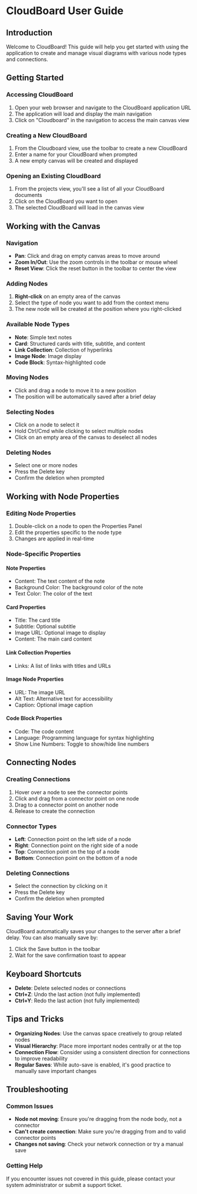 # CloudBoard User Guide

## Introduction

Welcome to CloudBoard! This guide will help you get started with using the application to create and manage visual diagrams with various node types and connections.

## Getting Started

### Accessing CloudBoard

1. Open your web browser and navigate to the CloudBoard application URL
2. The application will load and display the main navigation
3. Click on "Cloudboard" in the navigation to access the main canvas view

### Creating a New CloudBoard

1. From the Cloudboard view, use the toolbar to create a new CloudBoard
2. Enter a name for your CloudBoard when prompted
3. A new empty canvas will be created and displayed

### Opening an Existing CloudBoard

1. From the projects view, you'll see a list of all your CloudBoard documents
2. Click on the CloudBoard you want to open
3. The selected CloudBoard will load in the canvas view

## Working with the Canvas

### Navigation

- **Pan**: Click and drag on empty canvas areas to move around
- **Zoom In/Out**: Use the zoom controls in the toolbar or mouse wheel
- **Reset View**: Click the reset button in the toolbar to center the view

### Adding Nodes

1. **Right-click** on an empty area of the canvas
2. Select the type of node you want to add from the context menu
3. The new node will be created at the position where you right-clicked

### Available Node Types

- **Note**: Simple text notes
- **Card**: Structured cards with title, subtitle, and content
- **Link Collection**: Collection of hyperlinks
- **Image Node**: Image display
- **Code Block**: Syntax-highlighted code

### Moving Nodes

- Click and drag a node to move it to a new position
- The position will be automatically saved after a brief delay

### Selecting Nodes

- Click on a node to select it
- Hold Ctrl/Cmd while clicking to select multiple nodes
- Click on an empty area of the canvas to deselect all nodes

### Deleting Nodes

- Select one or more nodes
- Press the Delete key
- Confirm the deletion when prompted

## Working with Node Properties

### Editing Node Properties

1. Double-click on a node to open the Properties Panel
2. Edit the properties specific to the node type
3. Changes are applied in real-time

### Node-Specific Properties

#### Note Properties
- Content: The text content of the note
- Background Color: The background color of the note
- Text Color: The color of the text

#### Card Properties
- Title: The card title
- Subtitle: Optional subtitle
- Image URL: Optional image to display
- Content: The main card content

#### Link Collection Properties
- Links: A list of links with titles and URLs

#### Image Node Properties
- URL: The image URL
- Alt Text: Alternative text for accessibility
- Caption: Optional image caption

#### Code Block Properties
- Code: The code content
- Language: Programming language for syntax highlighting
- Show Line Numbers: Toggle to show/hide line numbers

## Connecting Nodes

### Creating Connections

1. Hover over a node to see the connector points
2. Click and drag from a connector point on one node
3. Drag to a connector point on another node
4. Release to create the connection

### Connector Types

- **Left**: Connection point on the left side of a node
- **Right**: Connection point on the right side of a node
- **Top**: Connection point on the top of a node
- **Bottom**: Connection point on the bottom of a node

### Deleting Connections

- Select the connection by clicking on it
- Press the Delete key
- Confirm the deletion when prompted

## Saving Your Work

CloudBoard automatically saves your changes to the server after a brief delay. You can also manually save by:

1. Click the Save button in the toolbar
2. Wait for the save confirmation toast to appear

## Keyboard Shortcuts

- **Delete**: Delete selected nodes or connections
- **Ctrl+Z**: Undo the last action (not fully implemented)
- **Ctrl+Y**: Redo the last action (not fully implemented)

## Tips and Tricks

- **Organizing Nodes**: Use the canvas space creatively to group related nodes
- **Visual Hierarchy**: Place more important nodes centrally or at the top
- **Connection Flow**: Consider using a consistent direction for connections to improve readability
- **Regular Saves**: While auto-save is enabled, it's good practice to manually save important changes

## Troubleshooting

### Common Issues

- **Node not moving**: Ensure you're dragging from the node body, not a connector
- **Can't create connection**: Make sure you're dragging from and to valid connector points
- **Changes not saving**: Check your network connection or try a manual save

### Getting Help

If you encounter issues not covered in this guide, please contact your system administrator or submit a support ticket.